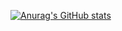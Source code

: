[![Anurag's GitHub stats](https://github-readme-stats.vercel.app/api?username=mayudong200333
)](https://github.com/anuraghazra/github-readme-stats)
